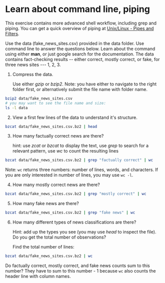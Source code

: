 # Learn about command line, piping

This exercise contains more advanced shell workflow, including grep
and piping.  You can get a quick overview of piping at
[Unix/Linux - Pipes and Filters](https://www.tutorialspoint.com/unix/unix-pipes-filters.htm). 

Use the data (fake_news_sites.csv) provided in the data folder.  Use
command line to answer the questions below.  Learn about the command
using either **man**, or just google search for the documentation.
The data contains fact-checking results -- either correct, mostly
correct, or fake, for three news sites --- 1, 2, 3.

1. Compress the data.

   Use either *gzip* or *bzip2*.  Note: you have either to navigate to
   the right folder first, or alternatively submit the file name with
   folder name.

```bash
bzip2 data/fake_news_sites.csv
# you may want to see the file name and size:
ls -l data
```

2. View a first few lines of the data to understand it's structure.  

```bash
bzcat data/fake_news_sites.csv.bz2 | head
```

3. How many factually correct news are there?

   hint: use *zcat* or *bzcat* to display the text, use *grep* to search
   for a relevant pattern, use *wc* to count the resulting lines
   
```bash
bzcat data/fake_news_sites.csv.bz2 | grep "factually correct" | wc
```

   Note: `wc` returns three numbers: number of lines, words, and
   characters.  If you are only interested in number of lines, you may
   use `wc -l`.

4. How many mostly correct news are there?

```bash
bzcat data/fake_news_sites.csv.bz2 | grep "mostly correct" | wc
```

5. How many fake news are there?

```bash
bzcat data/fake_news_sites.csv.bz2 | grep "fake news" | wc
```

6. How many different types of news classifications are there?

   Hint: add up the types you see (you may use *head* to inspect the
   file).  Do you get the total number of observations?

   Find the total number of lines:
```bash
bzcat data/fake_news_sites.csv.bz2 | wc
```
   Do factually correct, mostly correct, and fake news counts sum to
   this number?  They have to sum to this number - 1 because `wc` also
   counts the header line with column names.
   
   
